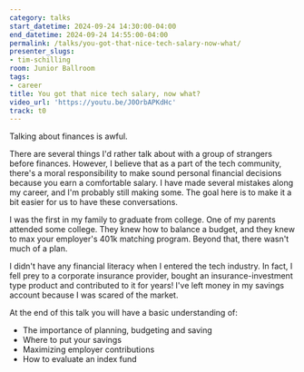 ```yaml
---
category: talks
start_datetime: 2024-09-24 14:30:00-04:00
end_datetime: 2024-09-24 14:55:00-04:00
permalink: /talks/you-got-that-nice-tech-salary-now-what/
presenter_slugs:
- tim-schilling
room: Junior Ballroom
tags:
- career
title: You got that nice tech salary, now what?
video_url: 'https://youtu.be/J0OrbAPKdHc'
track: t0
---
```


Talking about finances is awful.

There are several things I'd rather talk about with a group of strangers before finances. However, I believe that as a part of the tech community, there's a moral responsibility to make sound personal financial decisions because you earn a comfortable salary. I have made several mistakes along my career, and I'm probably still making some. The goal here is to make it a bit easier for us to have these conversations.

I was the first in my family to graduate from college. One of my parents attended some college. They knew how to balance a budget, and they knew to max your employer's 401k matching program. Beyond that, there wasn't much of a plan.

I didn't have any financial literacy when I entered the tech industry. In fact, I fell prey to a corporate insurance provider, bought an insurance-investment type product and contributed to it for years! I've left money in my savings account because I was scared of the market.

At the end of this talk you will have a basic understanding of:
- The importance of planning, budgeting and saving
- Where to put your savings
- Maximizing employer contributions
- How to evaluate an index fund
